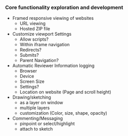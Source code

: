 ### Core functionality exploration and development

* Framed responsive viewing of websites
  * URL viewing
  * Hosted ZIP file
* Customize viewport Settings
  * Allow scripts?
  * Within iframe navigation
  * Redirects?
  * Submits?
  * Parent Navigation?
* Automatic Reviewer Information logging
  * Browser
  * Device
  * Screen Size
  * Settings?
  * Location on website (Page and scroll height)
* Drawing/sketching
  * as a layer on window
  * multiple layers
  * customization (Color, size, shape, opacity)
* Commenting/Messaging
  * pinpoint or select/highlight
  * attach to sketch

